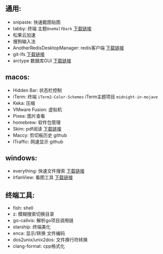 ## 通用:
- snipaste: 快速截图贴图
- tabby: 终端 主题`OneHalfDark`  [下载链接](https://github.com/Eugeny/tabby/releases)
- 松果云加速
- 搜狗输入法
- AnotherRedisDesktopManager: redis客户端 [下载链接](https://github.com/qishibo/AnotherRedisDesktopManager/releases)
- git-lfs [下载链接](https://github.com/git-lfs/git-lfs/releases)
- arctype 数据库GUI [下载链接](https://arctype.com/)

## macos:
- Hidden Bar: 状态栏控制
- iTerm: 终端
 `iTerm2-Color-Schemes` iTerm主题项目 `midnight-in-mojave`
- Keka: 压缩
- VMware Fusion: 虚拟机
- Pixea: 图片查看
- homebrew: 软件包管理
- Skim: pdf阅读 [下载链接](https://skim-app.sourceforge.io/)
- Maccy: 剪切板历史 github
- ITraffic: 网速显示 github

## windows:
- everything: 快速文件搜索 [下载链接](https://www.voidtools.com/zh-cn/)
- IrfanView: 看图工具 [下载链接](https://www.irfanview.com/)

## 终端工具:
- fish: shell
- z: 模糊搜索切换目录
- go-callvis: 解析go项目调用链
- starship: 终端美化
- enca: 显示/转换 文件编码
- dos2unix/unix2dos: 文件换行符转换
- clang-format: cpp格式化
